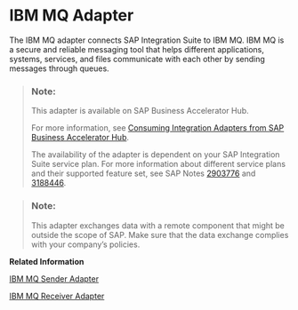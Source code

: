 <!-- loioe0bb2df56b0c4f2793261c7dbbcd9921 -->

# IBM MQ Adapter

The IBM MQ adapter connects SAP Integration Suite to IBM MQ. IBM MQ is a secure and reliable messaging tool that helps different applications, systems, services, and files communicate with each other by sending messages through queues.

> ### Note:  
> This adapter is available on SAP Business Accelerator Hub.
> 
> For more information, see [Consuming Integration Adapters from SAP Business Accelerator Hub](consuming-integration-adapters-from-sap-business-accelerator-hub-b9250fb.md).
> 
> The availability of the adapter is dependent on your SAP Integration Suite service plan. For more information about different service plans and their supported feature set, see SAP Notes [2903776](https://launchpad.support.sap.com/#/notes/2903776) and [3188446](https://launchpad.support.sap.com/#/notes/3188446).

> ### Note:  
> This adapter exchanges data with a remote component that might be outside the scope of SAP. Make sure that the data exchange complies with your company’s policies.

**Related Information**  


[IBM MQ Sender Adapter](ibm-mq-sender-adapter-95f259b.md "IBM MQ Sender Adapter provides the ability to consume messages seamlessly from IBM MQ. There are two variants available for JMS and REST based messaging.")

[IBM MQ Receiver Adapter](ibm-mq-receiver-adapter-8c17acf.md "IBM MQ Receiver Adapter allows reliable and convenient publishing of messages to IBM MQ. There are two variants available for JMS and REST based messaging.")

